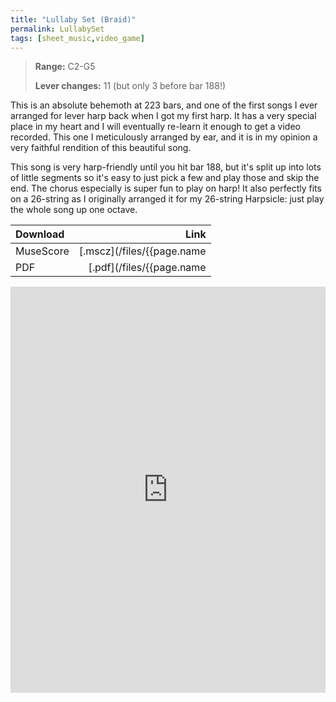 ```yaml
---
title: "Lullaby Set (Braid)"
permalink: LullabySet
tags: [sheet_music,video_game]
---
```


>**Range:** C2-G5
>
>**Lever changes:** 11 (but only 3 before bar 188!)

This is an absolute behemoth at 223 bars, and one of the first songs I ever arranged for lever harp back when I got my first harp. It has a very special place in my heart and I will eventually re-learn it enough to get a video recorded. This one I meticulously arranged by ear, and it is in my opinion a very faithful rendition of this beautiful song. 

This song is very harp-friendly until you hit bar 188, but it's split up into lots of little segments so it's easy to just pick a few and play those and skip the end. The chorus especially is super fun to play on harp! It also perfectly fits on a 26-string as I originally arranged it for my 26-string Harpsicle: just play the whole song up one octave.

| Download          | Link |
| :---------------- | ---: |
| MuseScore         | [.mscz](/files/{{page.name | slice: 11, 99 | replace:'.md','.mscz'}}) |
| PDF               | [.pdf](/files/{{page.name | slice: 11, 99 | replace:'.md','.pdf'}}) |

<object data="/files/{{page.name | slice: 11, 99 | replace:'.md','.pdf'}}" type='application/pdf'>
<iframe src="https://docs.google.com/viewer?url=https://harp.nebtown.info/files/{{page.name | slice: 11, 99 | replace:'.md','.pdf'}}&embedded=true" style="width:100%; height:650px;" frameborder="0"></iframe>
</object>
